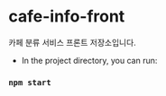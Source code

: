 
# cafe-info-front
카페 분류 서비스 프론트 저장소입니다.


* In the project directory, you can run:

### `npm start`
